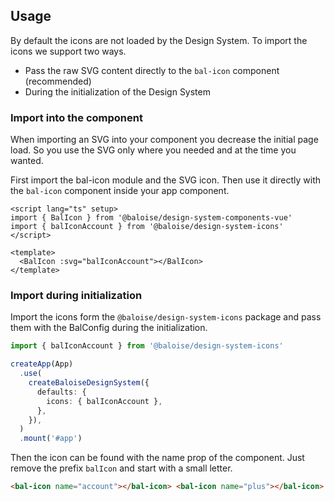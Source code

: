 ## Usage

By default the icons are not loaded by the Design System. To import the icons we support two ways.

- Pass the raw SVG content directly to the `bal-icon` component (recommended)
- During the initialization of the Design System

### Import into the component

When importing an SVG into your component you decrease the initial page load. So you use the SVG only where
you needed and at the time you wanted.

First import the bal-icon module and the SVG icon.
Then use it directly with the `bal-icon` component inside your app component.

```vue
<script lang="ts" setup>
import { BalIcon } from '@baloise/design-system-components-vue'
import { balIconAccount } from '@baloise/design-system-icons'
</script>

<template>
  <BalIcon :svg="balIconAccount"></BalIcon>
</template>
```

### Import during initialization

Import the icons form the `@baloise/design-system-icons` package and pass them with
the BalConfig during the initialization.

```typescript
import { balIconAccount } from '@baloise/design-system-icons'

createApp(App)
  .use(
    createBaloiseDesignSystem({
      defaults: {
        icons: { balIconAccount },
      },
    }),
  )
  .mount('#app')
```

Then the icon can be found with the name prop of the component. Just remove the prefix `balIcon` and start with a small letter.

```HTML
<bal-icon name="account"></bal-icon> <bal-icon name="plus"></bal-icon>
```
